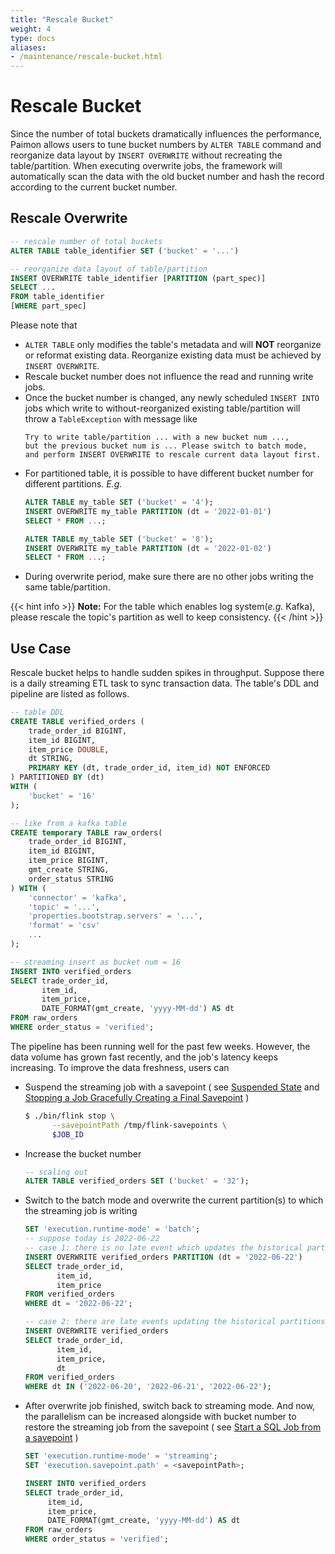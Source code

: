 ```yaml
---
title: "Rescale Bucket"
weight: 4
type: docs
aliases:
- /maintenance/rescale-bucket.html
---
```

<!--
Licensed to the Apache Software Foundation (ASF) under one
or more contributor license agreements.  See the NOTICE file
distributed with this work for additional information
regarding copyright ownership.  The ASF licenses this file
to you under the Apache License, Version 2.0 (the
"License"); you may not use this file except in compliance
with the License.  You may obtain a copy of the License at

  http://www.apache.org/licenses/LICENSE-2.0

Unless required by applicable law or agreed to in writing,
software distributed under the License is distributed on an
"AS IS" BASIS, WITHOUT WARRANTIES OR CONDITIONS OF ANY
KIND, either express or implied.  See the License for the
specific language governing permissions and limitations
under the License.
-->

# Rescale Bucket

Since the number of total buckets dramatically influences the performance, Paimon allows users to 
tune bucket numbers by `ALTER TABLE` command and reorganize data layout by `INSERT OVERWRITE` 
without recreating the table/partition. When executing overwrite jobs, the framework will automatically 
scan the data with the old bucket number and hash the record according to the current bucket number.

## Rescale Overwrite
```sql
-- rescale number of total buckets
ALTER TABLE table_identifier SET ('bucket' = '...')

-- reorganize data layout of table/partition
INSERT OVERWRITE table_identifier [PARTITION (part_spec)]
SELECT ... 
FROM table_identifier
[WHERE part_spec]
``` 

Please note that
- `ALTER TABLE` only modifies the table's metadata and will **NOT** reorganize or reformat existing data. 
  Reorganize existing data must be achieved by `INSERT OVERWRITE`.
- Rescale bucket number does not influence the read and running write jobs.
- Once the bucket number is changed, any newly scheduled `INSERT INTO` jobs which write to without-reorganized 
  existing table/partition will throw a `TableException` with message like 
  ```text
  Try to write table/partition ... with a new bucket num ..., 
  but the previous bucket num is ... Please switch to batch mode, 
  and perform INSERT OVERWRITE to rescale current data layout first.
  ```
- For partitioned table, it is possible to have different bucket number for different partitions. *E.g.*
  ```sql
  ALTER TABLE my_table SET ('bucket' = '4');
  INSERT OVERWRITE my_table PARTITION (dt = '2022-01-01')
  SELECT * FROM ...;
  
  ALTER TABLE my_table SET ('bucket' = '8');
  INSERT OVERWRITE my_table PARTITION (dt = '2022-01-02')
  SELECT * FROM ...;
  ```
- During overwrite period, make sure there are no other jobs writing the same table/partition.

{{< hint info >}}
__Note:__ For the table which enables log system(*e.g.* Kafka), please rescale the topic's partition as well to keep consistency.
{{< /hint >}}

## Use Case

Rescale bucket helps to handle sudden spikes in throughput. Suppose there is a daily streaming ETL task to sync transaction data. The table's DDL and pipeline
are listed as follows.

```sql
-- table DDL
CREATE TABLE verified_orders (
    trade_order_id BIGINT,
    item_id BIGINT,
    item_price DOUBLE,
    dt STRING,
    PRIMARY KEY (dt, trade_order_id, item_id) NOT ENFORCED 
) PARTITIONED BY (dt)
WITH (
    'bucket' = '16'
);

-- like from a kafka table 
CREATE temporary TABLE raw_orders(
    trade_order_id BIGINT,
    item_id BIGINT,
    item_price BIGINT,
    gmt_create STRING,
    order_status STRING
) WITH (
    'connector' = 'kafka',
    'topic' = '...',
    'properties.bootstrap.servers' = '...',
    'format' = 'csv'
    ...
);

-- streaming insert as bucket num = 16
INSERT INTO verified_orders
SELECT trade_order_id,
       item_id,
       item_price,
       DATE_FORMAT(gmt_create, 'yyyy-MM-dd') AS dt
FROM raw_orders
WHERE order_status = 'verified';
```
The pipeline has been running well for the past few weeks. However, the data volume has grown fast recently, 
and the job's latency keeps increasing. To improve the data freshness, users can 
- Suspend the streaming job with a savepoint ( see 
  [Suspended State](https://nightlies.apache.org/flink/flink-docs-master/docs/internals/job_scheduling/) and 
  [Stopping a Job Gracefully Creating a Final Savepoint](https://nightlies.apache.org/flink/flink-docs-release-1.16/docs/deployment/cli/) )
  ```bash
  $ ./bin/flink stop \
        --savepointPath /tmp/flink-savepoints \
        $JOB_ID
   ```
- Increase the bucket number
  ```sql
  -- scaling out
  ALTER TABLE verified_orders SET ('bucket' = '32');
  ```
- Switch to the batch mode and overwrite the current partition(s) to which the streaming job is writing
  ```sql
  SET 'execution.runtime-mode' = 'batch';
  -- suppose today is 2022-06-22
  -- case 1: there is no late event which updates the historical partitions, thus overwrite today's partition is enough
  INSERT OVERWRITE verified_orders PARTITION (dt = '2022-06-22')
  SELECT trade_order_id,
         item_id,
         item_price
  FROM verified_orders
  WHERE dt = '2022-06-22';
  
  -- case 2: there are late events updating the historical partitions, but the range does not exceed 3 days
  INSERT OVERWRITE verified_orders
  SELECT trade_order_id,
         item_id,
         item_price,
         dt
  FROM verified_orders
  WHERE dt IN ('2022-06-20', '2022-06-21', '2022-06-22');
  ```
- After overwrite job finished, switch back to streaming mode. And now, the parallelism can be increased alongside with bucket number to restore the streaming job from the savepoint 
( see [Start a SQL Job from a savepoint](https://nightlies.apache.org/flink/flink-docs-release-1.16/docs/dev/table/sqlclient/#start-a-sql-job-from-a-savepoint) )
  ```sql
  SET 'execution.runtime-mode' = 'streaming';
  SET 'execution.savepoint.path' = <savepointPath>;

  INSERT INTO verified_orders
  SELECT trade_order_id,
       item_id,
       item_price,
       DATE_FORMAT(gmt_create, 'yyyy-MM-dd') AS dt
  FROM raw_orders
  WHERE order_status = 'verified';
  ```
